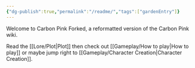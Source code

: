 ```yaml
---
{"dg-publish":true,"permalink":"/readme/","tags":["gardenEntry"]}
---
```


Welcome to Carbon Pink Forked, a reformatted version of the Carbon Pink wiki.

Read the [[Lore/Plot\|Plot]] then check out [[Gameplay/How to play\|How to play]] or maybe jump right to [[Gameplay/Character Creation\|Character Creation]].